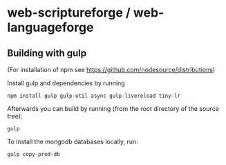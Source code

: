 # web-scriptureforge / web-languageforge #

## Building with gulp

(For installation of npm see https://github.com/nodesource/distributions)

Install gulp and dependencies by running

    npm install gulp gulp-util async gulp-livereload tiny-lr

Afterwards you can build by running (from the root directory of the source tree):

    gulp

To install the mongodb databases locally, run:

	gulp copy-prod-db
